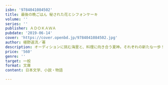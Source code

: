 ```yaml
---
isbn: '9784041084502'
title: 最後の晩ごはん 秘された花とシフォンケーキ
volume: ''
series: ''
publisher: ＡＤＯＫＡＷＡ
pubdate: '2019-06-14'
cover: 'https://cover.openbd.jp/9784041084502.jpg'
author: 椹野道流／著
description: オーディションに挑む海里と、料理に向き合う夏神。それぞれの新たな一歩！
price: '560'
genre: ''
target: 一般
format: 文庫
content: 日本文学、小説・物語

---
```


